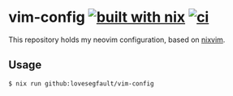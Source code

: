 # vim-config [![built with nix](https://builtwithnix.org/badge.svg)](https://builtwithnix.org) [![ci](https://github.com/lovesegfault/vim-config/actions/workflows/ci.yml/badge.svg)](https://github.com/lovesegfault/vim-config/actions/workflows/ci.yml)

This repository holds my neovim configuration, based on [nixvim].

## Usage

```console
$ nix run github:lovesegfault/vim-config
```

[nixvim]: https://github.com/nix-community/nixvim/

